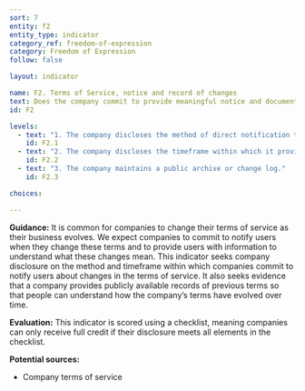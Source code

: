 ```yaml
---
sort: 7
entity: f2
entity_type: indicator
category_ref: freedom-of-expression
category: Freedom of Expression
follow: false

layout: indicator

name: F2. Terms of Service, notice and record of changes
text: Does the company commit to provide meaningful notice and documentation to users when it changes its Terms of Service?
id: F2

levels:
  - text: "1. The company discloses the method of direct notification to users (e.g., email, SMS, etc.)."
    id: F2.1
  - text: "2. The company discloses the timeframe within which it provides notification (e.g., two weeks prior to changes occurring)."
    id: F2.2
  - text: "3. The company maintains a public archive or change log."
    id: F2.3

choices:

---
```


**Guidance:** It is common for companies to change their terms of service as their business evolves. We expect companies to commit to notify users when they change these terms and to provide users with information to understand what these changes mean. This indicator seeks company disclosure on the method and timeframe within which companies commit to notify users about changes in the terms of service. It also seeks evidence that a company provides publicly available records of previous terms so that people can understand how the company’s terms have evolved over time.

**Evaluation:** This indicator is scored using a checklist, meaning companies can only receive full credit if their disclosure meets all elements in the checklist.

**Potential sources:**

 - Company terms of service
